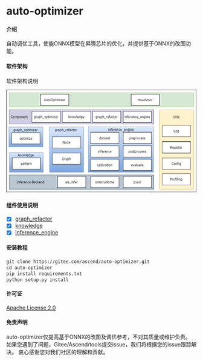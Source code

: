 # auto-optimizer

#### 介绍

自动调优工具，使能ONNX模型在昇腾芯片的优化，并提供基于ONNX的改图功能。

#### 软件架构

软件架构说明

![软件架构](docs/img/architecture.png)

#### 组件使用说明

- [x]  [graph_refactor](auto_optimizer/graph_refactor/README.md)
- [x]  [knowledge](docs/knowledge_optimizer_frame.md)
- [x]  [inference_engine](auto_optimizer/inference_engine/README.md)

#### 安装教程

```shell
git clone https://gitee.com/ascend/auto-optimizer.git
cd auto-optimizer
pip install requirements.txt
python setup.py install

```

#### 许可证

[Apache License 2.0](LICENSE)

#### 免责声明

auto-optimizer仅提高基于ONNX的改图及调优参考，不对其质量或维护负责。
如果您遇到了问题，Gitee/Ascend/tools提交issue，我们将根据您的issue跟踪解决。
衷心感谢您对我们社区的理解和贡献。